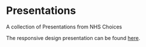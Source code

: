 Presentations
=============

A collection of Presentations from NHS Choices

The responsive design presentation can be found [here](http://nhs-choices.azurewebsites.net/responsive%20design/).
